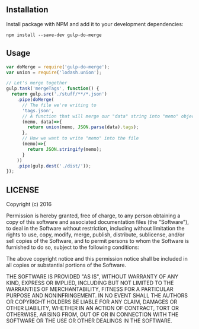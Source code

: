 ## Installation

Install package with NPM and add it to your development dependencies:

`npm install --save-dev gulp-do-merge`

## Usage

```js
var doMerge = require('gulp-do-merge');
var union = require('lodash.union');

// Let's merge together
gulp.task('mergeTags', function() {
  return gulp.src('./stuff/**/*.json')
    .pipe(doMerge(
      // The file we're writing to
      'tags.json',
      // A function that will merge our "data" string into "memo" object
      (memo, data)=>{
        return union(memo, JSON.parse(data).tags);
      },
      // How we want to write "memo" into the file
      (memo)=>{
        return JSON.stringify(memo);
      }
    ))
    .pipe(gulp.dest('./dist/'));
});
```

## LICENSE

Copyright (c) 2016

Permission is hereby granted, free of charge, to any person obtaining 
a copy of this software and associated documentation files (the "Software"), 
to deal in the Software without restriction, including without limitation 
the rights to use, copy, modify, merge, publish, distribute, sublicense, 
and/or sell copies of the Software, and to permit persons to whom 
the Software is furnished to do so, subject to the following conditions:

The above copyright notice and this permission notice shall be included 
in all copies or substantial portions of the Software.

THE SOFTWARE IS PROVIDED "AS IS", WITHOUT WARRANTY OF ANY KIND, 
EXPRESS OR IMPLIED, INCLUDING BUT NOT LIMITED TO THE WARRANTIES 
OF MERCHANTABILITY, FITNESS FOR A PARTICULAR PURPOSE AND NONINFRINGEMENT. 
IN NO EVENT SHALL THE AUTHORS OR COPYRIGHT HOLDERS BE LIABLE FOR ANY CLAIM, 
DAMAGES OR OTHER LIABILITY, WHETHER IN AN ACTION OF CONTRACT, 
TORT OR OTHERWISE, ARISING FROM, OUT OF OR IN CONNECTION WITH 
THE SOFTWARE OR THE USE OR OTHER DEALINGS IN THE SOFTWARE.
